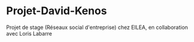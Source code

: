 # Projet-David-Kenos
Projet de stage (Réseaux social d'entreprise) chez EILEA, en collaboration avec Loris Labarre
